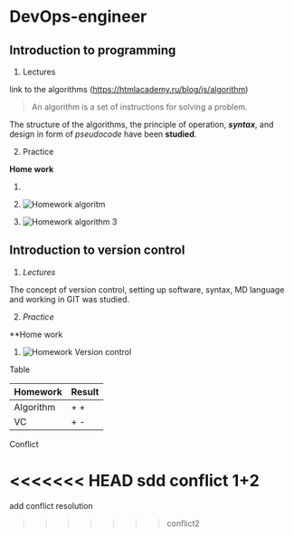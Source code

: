 # DevOps-engineer

## Introduction to programming 


1. Lectures 

link to the algorithms (https://htmlacademy.ru/blog/js/algorithm)

>An algorithm is a set of instructions for solving a problem.


The structure of the algorithms, the principle of operation, ***syntax***, and design in form of *pseudocode* have been **studied**.


2. Practice 

**Home work**

1. 

2.  ![Homework algoritm](HW1.jPG) 

3. ![Homework algorithm 3](HW3.jpg)


## Introduction to version control

1. *Lectures*


The concept of version control, setting up software, syntax, MD language and working in GIT was studied.


2. *Practice*


**Home work


1. ![Homework Version control](HWVC1.jpg)



Table

| Homework | Result |
|----------|--------|
| Algorithm | + + |
| VC | + - |


Conflict


<<<<<<< HEAD
sdd conflict 1+2
=======
add conflict resolution
>>>>>>> conflict2
